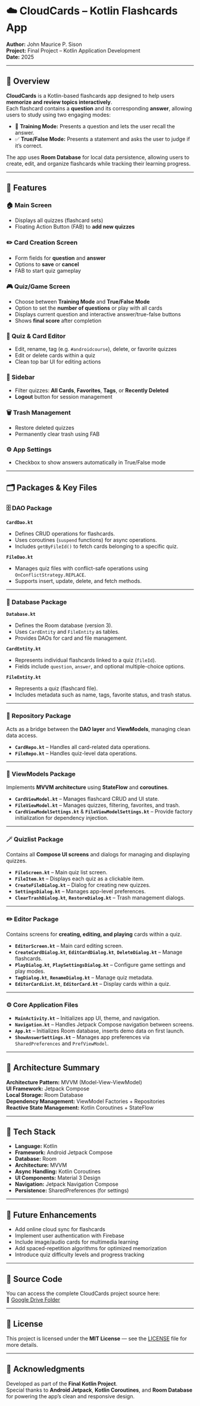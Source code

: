 # ☁️ CloudCards – Kotlin Flashcards App

**Author:** John Maurice P. Sison  
**Project:** Final Project – Kotlin Application Development  
**Date:** 2025  

---

## 📘 Overview

**CloudCards** is a Kotlin-based flashcards app designed to help users **memorize and review topics interactively**.  
Each flashcard contains a **question** and its corresponding **answer**, allowing users to study using two engaging modes:

- 🧠 **Training Mode:** Presents a question and lets the user recall the answer.  
- ✅ **True/False Mode:** Presents a statement and asks the user to judge if it’s correct.  

The app uses **Room Database** for local data persistence, allowing users to create, edit, and organize flashcards while tracking their learning progress.  

---

## 🧭 Features

### 🏠 Main Screen
- Displays all quizzes (flashcard sets)
- Floating Action Button (FAB) to **add new quizzes**

### ✏️ Card Creation Screen
- Form fields for **question** and **answer**
- Options to **save** or **cancel**
- FAB to start quiz gameplay

### 🎮 Quiz/Game Screen
- Choose between **Training Mode** and **True/False Mode**
- Option to set the **number of questions** or play with all cards
- Displays current question and interactive answer/true-false buttons
- Shows **final score** after completion

### 🧩 Quiz & Card Editor
- Edit, rename, tag (e.g. `#androidcourse`), delete, or favorite quizzes
- Edit or delete cards within a quiz
- Clean top bar UI for editing actions

### 📂 Sidebar
- Filter quizzes: **All Cards**, **Favorites**, **Tags**, or **Recently Deleted**
- **Logout** button for session management

### 🗑 Trash Management
- Restore deleted quizzes
- Permanently clear trash using FAB

### ⚙️ App Settings
- Checkbox to show answers automatically in True/False mode

---

## 🗂 Packages & Key Files

### 🗄 DAO Package
**`CardDao.kt`**  
- Defines CRUD operations for flashcards.  
- Uses coroutines (`suspend` functions) for async operations.  
- Includes `getByFileId()` to fetch cards belonging to a specific quiz.  

**`FileDao.kt`**  
- Manages quiz files with conflict-safe operations using `OnConflictStrategy.REPLACE`.  
- Supports insert, update, delete, and fetch methods.

---

### 🧩 Database Package
**`Database.kt`**  
- Defines the Room database (version 3).  
- Uses `CardEntity` and `FileEntity` as tables.  
- Provides DAOs for card and file management.

**`CardEntity.kt`**  
- Represents individual flashcards linked to a quiz (`fileId`).  
- Fields include `question`, `answer`, and optional multiple-choice options.

**`FileEntity.kt`**  
- Represents a quiz (flashcard file).  
- Includes metadata such as name, tags, favorite status, and trash status.

---

### 💾 Repository Package
Acts as a bridge between the **DAO layer** and **ViewModels**, managing clean data access.

- **`CardRepo.kt`** – Handles all card-related data operations.  
- **`FileRepo.kt`** – Handles quiz-level data operations.  

---

### 🧠 ViewModels Package
Implements **MVVM architecture** using **StateFlow** and **coroutines**.

- **`CardViewModel.kt`** – Manages flashcard CRUD and UI state.  
- **`FileViewModel.kt`** – Manages quizzes, filtering, favorites, and trash.  
- **`CardViewModelSettings.kt`** & **`FileViewModelSettings.kt`** – Provide factory initialization for dependency injection.

---

### 🪄 Quizlist Package
Contains all **Compose UI screens** and dialogs for managing and displaying quizzes.

- **`FileScreen.kt`** – Main quiz list screen.  
- **`FileItem.kt`** – Displays each quiz as a clickable item.  
- **`CreateFileDialog.kt`** – Dialog for creating new quizzes.  
- **`SettingsDialog.kt`** – Manages app-level preferences.  
- **`ClearTrashDialog.kt`**, **`RestoreDialog.kt`** – Trash management dialogs.  

---

### ✏️ Editor Package
Contains screens for **creating, editing, and playing** cards within a quiz.

- **`EditorScreen.kt`** – Main card editing screen.  
- **`CreateCardDialog.kt`**, **`EditCardDialog.kt`**, **`DeleteDialog.kt`** – Manage flashcards.  
- **`PlayDialog.kt`**, **`PlaySettingsDialog.kt`** – Configure game settings and play modes.  
- **`TagDialog.kt`**, **`RenameDialog.kt`** – Manage quiz metadata.  
- **`EditorCardList.kt`**, **`EditorCard.kt`** – Display cards within a quiz.  

---

### ⚙️ Core Application Files

- **`MainActivity.kt`** – Initializes app UI, theme, and navigation.  
- **`Navigation.kt`** – Handles Jetpack Compose navigation between screens.  
- **`App.kt`** – Initializes Room database, inserts demo data on first launch.  
- **`ShowAnswerSettings.kt`** – Manages app preferences via `SharedPreferences` and `PrefViewModel`.

---

## 🧠 Architecture Summary

**Architecture Pattern:** MVVM (Model-View-ViewModel)  
**UI Framework:** Jetpack Compose  
**Local Storage:** Room Database  
**Dependency Management:** ViewModel Factories + Repositories  
**Reactive State Management:** Kotlin Coroutines + StateFlow  

---

## 🧰 Tech Stack

- **Language:** Kotlin  
- **Framework:** Android Jetpack Compose  
- **Database:** Room  
- **Architecture:** MVVM  
- **Async Handling:** Kotlin Coroutines  
- **UI Components:** Material 3 Design  
- **Navigation:** Jetpack Navigation Compose  
- **Persistence:** SharedPreferences (for settings)  

---

## 🚀 Future Enhancements

- Add online cloud sync for flashcards  
- Implement user authentication with Firebase  
- Include image/audio cards for multimedia learning  
- Add spaced-repetition algorithms for optimized memorization  
- Introduce quiz difficulty levels and progress tracking  

---

## 🧾 Source Code

You can access the complete CloudCards project source here:  
🔗 [Google Drive Folder](https://drive.google.com/drive/folders/1tE58CyK2aogNOzvP48cC_2owBPlukW_8?usp=sharing)

---

## 📝 License

This project is licensed under the **MIT License** — see the [LICENSE](LICENSE) file for more details.

---

## 🙏 Acknowledgments

Developed as part of the **Final Kotlin Project**.  
Special thanks to **Android Jetpack**, **Kotlin Coroutines**, and **Room Database** for powering the app’s clean and responsive design.

